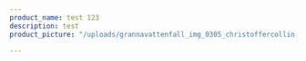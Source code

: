 ```yaml
---
product_name: test 123
description: test
product_picture: "/uploads/grannavattenfall_img_0305_christoffercollin-dab134ec4710ca89bd629f84337d3b0a-1800x1800.jpg"

---
```

